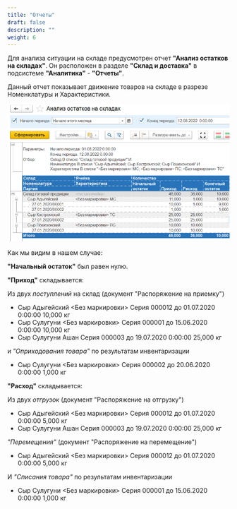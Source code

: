 ```yaml
---
title: "Отчеты"
draft: false
description: ""
weight: 6
---
```


Для анализа ситуации на складе предусмотрен отчет **"Анализ остатков на складах"**. Он расположен в разделе **"Склад и доставка"** в подсистеме **"Аналитика"** - **"Отчеты"**.

Данный отчет показывает движение товаров на складе в разрезе Номенклатуры и Характеристики. 

![1](1.png)

Как мы видим в нашем случае:

**"Начальный остаток"** был равен нулю.

**"Приход"** складывается:

Из двух *поступлений* на склад (документ "Распоряжение на приемку")

- Сыр Адыгейский <Без маркировки> Серия 000012 до 01.07.2020 0:00:00 10,000 кг
- Сыр Сулугуни <Без маркировки> Серия 000001 до 15.06.2020 0:00:00 10,000 кг
- Сыр Сулугуни Ашан  Серия 000003 до 19.07.2020 0:00:00	25,000 кг

и *"Оприходования товара"* по результатам инвентаризации

- Сыр Сулугуни <Без маркировки> Серия 000002 до 20.06.2020 0:00:00 1,000 кг

**"Расход"** складывается:

Из двух *отгрузок* (документ "Распоряжение на отгрузку")

- Сыр Адыгейский <Без маркировки> Серия 000012 до 01.07.2020 0:00:00 5,000 кг
- Сыр Сулугуни Ашан  Серия 000003 до 19.07.2020 0:00:00	25,000 кг

*"Перемещения"* (документ "Распоряжение на перемещение")

- Сыр Адыгейский <Без маркировки> Серия 000012 до 01.07.2020 0:00:00 5,000 кг

И *"Списания товара"* по результатам инвентаризации

- Сыр Сулугуни <Без маркировки> Серия 000001 до 15.06.2020 0:00:00 1,000 кг
